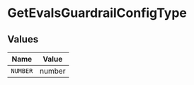 # GetEvalsGuardrailConfigType


## Values

| Name     | Value    |
| -------- | -------- |
| `NUMBER` | number   |